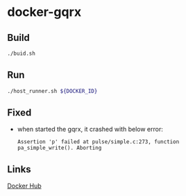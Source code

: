 # docker-gqrx

## Build
```bash
./buid.sh
```

## Run
```bash
./host_runner.sh ${DOCKER_ID}
```

## Fixed
- when started the gqrx, it crashed with below error:
  ```
  Assertion 'p' failed at pulse/simple.c:273, function pa_simple_write(). Aborting
  ```

## Links
[Docker Hub](https://hub.docker.com/r/thebiggerguy/docker-gqrx/)
